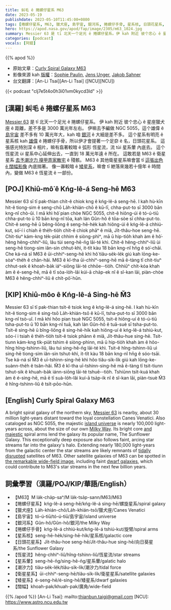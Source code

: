 ```yaml
---
title: 虯毛 ê 捲螺仔星系 M63
date: 2023-05-19
publishdate: 2023-05-10T11:45:00+0800
tags: [捲螺仔星系, M63, 獵犬座, 島宇宙, 銀河系, 捲螺仔手骨, 星系核, 日頭花星系, 恆星流, 星系暈, 潮汐力, 衛星星系, 矮星系, 闊幅]
hero: https://apod.nasa.gov/apod/fap/image/2305/m63_1024.jpg
summary: Messier 63 是 tī 北天一个足光 ê 捲螺仔星系。伊 kah 附近 彼个忠心 ê 星座獵犬座 ê 距離，差不多是 3000 萬光年左右。
categories: [podcast]
vocals: [阿錕]
---
```


{{% apod %}}

- 原始文章：[Curly Spiral Galaxy M63](https://apod.nasa.gov/apod/ap230510.html)
- 影像來源 kah [版權][copyright]：[Sophie Paulin](https://www.instagram.com/lyaphine/), [Jens Unger](https://www.astrobin.com/users/jazz.yoki/), [Jakob Sahner](https://www.astrobin.com/users/jkbsahner/)
- 台文翻譯：[An-Li Tsai][An-Li Tsai] ([NCU][NCU])

{{< podcast "clj7e5t4o0h3i01vm0kycd3ld" >}}

## [漢羅] 虯毛 ê 捲螺仔星系 M63
[Messier 63][Messier 63] 是 tī 北天一个足光 ê 捲螺仔星系。
伊 kah 附近 彼个忠心 ê 星座獵犬座 ê 距離，差不多是 3000 萬光年左右。
伊嘛去予編做 NGC 5055，這个雄偉 ê [島宇宙][island universe] 差不多有 10 萬光年大，kah 咱 [銀河][Milky Way] ê 大細是差不多。
這个星系有明亮 ê 星系核 kah [雄偉][and majestic] ê 捲螺仔手骨，所以伊才會提著一个足奅 ê 名，日頭花星系。
這張感光特別深 ê 相片，嘛有翕著較暗 ê 弧形 恆星流，流 tùi 星系暈 內底去。
這个恆星流 ùi 星系中心延伸出去，一直到 18 萬光年遠 ê 所在。
這敢若是 M63 ê 衛星星系 [去予潮汐力 搝甲弄家散宅][tidally disrupted] ê 殘骸。
M63 ê 其他衛星星系嘛會當 tī [這張出色 ê 闊幅影像][the remarkable wide-field image] 內底揣著。
像一寡較暗 ê [矮星系][dwarf galaxies]，嘛會 tī 紲落來幾若十億年 ê 時間內，變做 M63 ê 恆星流 ê 一部份。

## [POJ] Khiû-mô͘ ê Kńg-lê-á Seng-hē M63
Messier 63 sī tī pak-thian chi̍t-ê chiok kng ê kńg-lê-á seng-hē.
I kah hù-kīn hit-ê tiong-sim ê seng-chō La̍h-khián-chō ê kū-lī, chha-put-to sī 3000 bān kng-nî chò-ûi.
I mā khì hô͘ pian chòe NGC 5055, chit-ê hiông-úi ê tó-ú-tiū chha-put-to ū 10 bān kng-nî tōa, kah lán Gûn-hô ê tōa-sòe sī chha-put-to.
Chit-ê seng-hē ū bêng-liōng ê seng-hē-he̍k kah hiông-úi ê kńg-lê-á chhiú-kut, só͘-í i chiah ē the̍h-tio̍h chi̍t-ê chiok phāⁿ ê miâ, Ji̍t-thâu-hoe seng-hē.
Chit-tiuⁿ kám-kng te̍k-pia̍t chhim ê siòng-phìⁿ, mā ū hip-tio̍h khah àm ê hô͘-hêng hêng-chhiⁿ-liû, lâu tùi seng-hē-n̄g lāi-té khì.
Chit-ê hêng-chhiⁿ-liû ùi seng-hē tiong-sim iân-sin chhut-khì, it-ti̍t kàu 18 bān kng-nî hn̄g ê só͘-chāi.
Che ká-ná sī M63 ê ūi-chhiⁿ-seng-hē khì hô͘ tiâu-se̍k-le̍k giú kah lōng-ke-sòaⁿ-the̍h ê chân-hâi.
M63 ê kî-tha ūi-chhiⁿ-seng-hē mā ē-tàng tī chit-tiuⁿ chhut-sek ê khoah-ba̍k iáⁿ-siōng lāi-té chhōe--tio̍h.
Chhiūⁿ chi̍t-kóa khah àm ê é-seng-hē, mā ē tī sòa-lo̍h-lâi kúi-ā cha̍p-ek nî ê sî-kan lāi, piàn-chòe M63 ê hêng-chhiⁿ-liû ê chi̍t-pō͘-hūn.

## [KIP] Khiû-môo ê Kńg-lê-á Sing-hē M̌3
Messier 63 sī tī pak-thian tsi̍t-ê tsiok kng ê kńg-lê-á sing-hē.
I kah hù-kīn hit-ê tiong-sim ê sing-tsō La̍h-khián-tsō ê kū-lī, tsha-put-to sī 3000 bān kng-nî tsò-uî.
I mā khì hôo pian tsuè NGC 5055, tsit-ê hiông-uí ê tó-ú-tiū tsha-put-to ū 10 bān kng-nî tuā, kah lán Gûn-hô ê tuā-suè sī tsha-put-to.
Tsit-ê sing-hē ū bîng-liōng ê sing-hē-hi̍k kah hiông-uí ê kńg-lê-á tshiú-kut, sóo-í i tsiah ē the̍h-tio̍h tsi̍t-ê tsiok phānn ê miâ, Ji̍t-thâu-hue sing-hē.
Tsit-tiunn kám-kng ti̍k-pia̍t tshim ê siòng-phìnn, mā ū hip-tio̍h khah àm ê hôo-hîng hîng-tshinn-liû, lâu tuì sing-hē-n̄g lāi-té khì.
Tsit-ê hîng-tshinn-liû uì sing-hē tiong-sim iân-sin tshut-khì, it-ti̍t kàu 18 bān kng-nî hn̄g ê sóo-tsāi.
Tse ká-ná sī M̌3 ê uī-tshinn-sing-hē khì hôo tiâu-si̍k-li̍k giú kah lōng-ke-suànn-the̍h ê tsân-hâi.
M̌3 ê kî-tha uī-tshinn-sing-hē mā ē-tàng tī tsit-tiunn tshut-sik ê khuah-ba̍k iánn-siōng lāi-té tshuē--tio̍h.
Tshiūnn tsi̍t-kuá khah àm ê é-sing-hē, mā ē tī suà-lo̍h-lâi kuí-ā tsa̍p-ik nî ê sî-kan lāi, piàn-tsuè M̌3 ê hîng-tshinn-liû ê tsi̍t-pōo-hūn.

## [English] Curly Spiral Galaxy M63
A bright spiral galaxy of the northern sky, [Messier 63][Messier 63] is nearby, about 30 million light-years distant toward the loyal constellation Canes Venatici.
Also cataloged as NGC 5055, the majestic [island universe][island universe] is nearly 100,000 light-years across, about the size of our own [Milky Way][Milky Way].
Its bright core [and majestic][and majestic] spiral arms lend the galaxy its popular name, The Sunflower Galaxy.
This exceptionally deep exposure also follows faint, arcing star streams far into the galaxy's halo.
Extending nearly 180,000 light-years from the galactic center the star streams are likely remnants of [tidally disrupted][tidally disrupted] satellites of M63.
Other satellite galaxies of M63 can be spotted in [the remarkable wide-field image][the remarkable wide-field image], including faint [dwarf galaxies][dwarf galaxies], which could contribute to M63's star streams in the next few billion years.

## 詞彙學習（漢羅/POJ/KIP/華語/English）
- 【M63】M la̍k-cha̍p-saⁿ/M la̍k-tsa̍p-sann/M63/M63
- 【捲螺仔星系】kńg-lê-á seng-hē/kńg-lê-á sing-hē/螺旋星系/spiral galaxy
- 【獵犬座】La̍h-khián-chō/La̍h-khián-tsō/獵犬座/Canes Venatici
- 【島宇宙】tó-ú-tiū/tó-ú-tiū/島宇宙/island universe
- 【銀河系】Gûn-hô/Gûn-hô/銀河/the Milky Way
- 【捲螺仔手骨】kńg-lê-á chhiú-kut/kńg-lê-á tshiú-kut/旋臂/spiral arms
- 【星系核】seng-hē-he̍k/sing-hē-hi̍k/星系核/galactic core
- 【日頭花星系】Ji̍t-thâu-hoe seng-hē/Ji̍t-thâu-hue sing-hē/向日葵星系/the Sunflower Galaxy
- 【恆星流】hêng-chhiⁿ-liû/hîng-tshinn-liû/恆星流/star streams
- 【星系暈】seng-hē-n̄g/sing-hē-n̄g/星系暈/galatic halo
- 【潮汐力】tiâu-se̍k-le̍k/tiâu-si̍k-li̍k/潮汐力/tidal force
- 【衛星星系】ūi-chhiⁿ-seng-hē/tiâu-si̍k-li̍k/衛星星系/satellite galaxies
- 【矮星系】é-seng-hē/é-sing-hē/矮星系/dwarf galaxies
- 【闊幅】khoah-pak/khuah-pak/廣角/wide-field

{{% /apod %}}
[An-Li Tsai]: mailto:thianbun.taigi@gmail.com
[NCU]: https://www.astro.ncu.edu.tw

[copyright]: https://apod.nasa.gov/apod/fap/lib/about_apod.html#srapply
[License]: https://creativecommons.org/licenses/by/2.0/

[Messier 63]:http://messier.seds.org/m/m063.html
[island universe]:https://apod.nasa.gov/apod/ap230519.htmlap100109.html
[Milky Way]:https://apod.nasa.gov/apod/ap230519.htmlap080104.html
[and majestic]:https://www.spacetelescope.org/images/potw1536a/
[tidally disrupted]:https://www.cosmotography.com/images/galaxy_cannibalism.html
[the remarkable wide-field image]:https://www.astrobin.com/xeei1h/F/
[dwarf galaxies]:https://arxiv.org/abs/2011.04984
